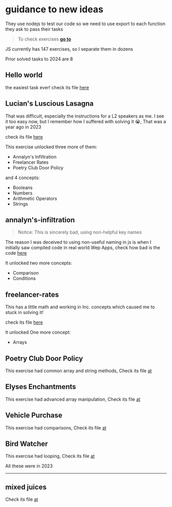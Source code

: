 # guidance to new ideas

They use nodejs to test our code so we need to use export to each function they ask to pass their tasks

> To check exercises [**go to**](https://exercism.org/tracks/javascript/exercises)

JS currently has 147 exercises, so I separate them in dozens

Prior solved tasks to 2024 are 8

## Hello world

the easiest task ever! check its file [here](./00-12/helloWorld.js)

## Lucian's Luscious Lasagna

That was difficult, especially the instructions for a  L2 speakers as me. I see it too easy now, but I remember how I suffered with solving it 😭, That was a year ago in 2023

check its file [here](./00-12/Lucian's_Luscious_Lasagna.js)

This exercise unlocked three more of them:

* Annalyn's Infiltration
* Freelancer Rates
* Poetry Club Door Policy

and 4 concepts:

* Booleans
* Numbers
* Arithmetic Operators
* Strings

## annalyn's-infiltration

> Notice: This is sincerely bad, using non-helpful key names

The reason I was deceived to using non-useful naming in js is when I initially saw compiled code in real world Wep Apps, check how bad is the code [here](./00-12/annalyn's-infiltration.js)

It unlocked two more concepts:

* Comparison
* Conditions

## freelancer-rates

This has a little math and working in Inc. concepts which caused me to stuck in solving it!

check its file [here](./00-12/freelancer-rates.js)

It unlocked One more concept:

* Arrays

## Poetry Club Door Policy

This exercise had common array and string methods, Check its file [at](./00-12/PoetryClubDoorPlicy.js)

## Elyses Enchantments

This exercise had advanced array manipulation, Check its file [at](./00-12/ElysesEnchantments.js)

## Vehicle Purchase

This exercise had comparisons, Check its file [at](./00-12/VehiclePurchase.js)

## Bird Watcher

This exercise had looping, Check its file [at](./00-12/BirdWatcher.js)

All these were in 2023

---

## mixed juices

Check its file [at](./00-12/mixed-juices.js)
